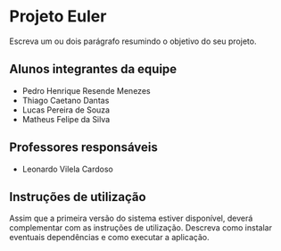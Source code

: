 # Projeto Euler
Escreva um ou dois  parágrafo resumindo o objetivo do seu projeto.

## Alunos integrantes da equipe

* Pedro Henrique Resende Menezes
* Thiago Caetano Dantas
* Lucas Pereira de Souza
* Matheus Felipe da Silva

## Professores responsáveis

* Leonardo Vilela Cardoso

## Instruções de utilização

Assim que a primeira versão do sistema estiver disponível, deverá complementar com as instruções de utilização. Descreva como instalar eventuais dependências e como executar a aplicação.
